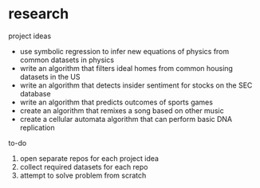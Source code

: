 # research

project ideas

- use symbolic regression to infer new equations of physics from common datasets in physics
- write an algorithm that filters ideal homes from common housing datasets in the US
- write an algorithm that detects insider sentiment for stocks on the SEC database
- write an algorithm that predicts outcomes of sports games
- create an algorithm that remixes a song based on other music
- create a cellular automata algorithm that can perform basic DNA replication

to-do

1. open separate repos for each project idea
2. collect required datasets for each repo
3. attempt to solve problem from scratch
